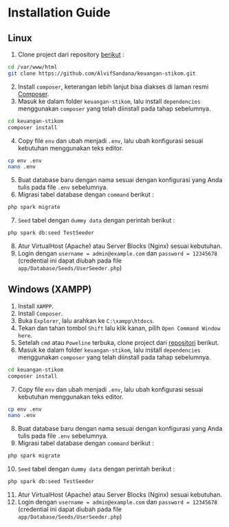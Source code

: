 # Installation Guide

## Linux

1. Clone project dari repository [berikut](https://github.com/AlvifSandana/keuangan-stikom) :
```bash
cd /var/www/html
git clone https://github.com/AlvifSandana/keuangan-stikom.git
```
2. Install `composer`, keterangan lebih lanjut bisa diakses di laman resmi [Composer](https://getcomposer.org/).
3. Masuk ke dalam folder `keuangan-stikom`, lalu install `dependencies` menggunakan `composer` yang telah diinstall pada tahap sebelumnya.
```bash
cd keuangan-stikom
composer install
```
4. Copy file `env` dan ubah menjadi `.env`, lalu ubah konfigurasi sesuai kebutuhan menggunakan teks editor.
```bash
cp env .env
nano .env
```
5. Buat database baru dengan nama sesuai dengan konfigurasi yang Anda tulis pada file `.env` sebelumnya. 
6. Migrasi tabel database dengan `command` berikut :
```bash
php spark migrate
```
7. `Seed` tabel dengan `dummy data` dengan perintah berikut :
```bash
php spark db:seed TestSeeder
```
8. Atur VirtualHost (Apache) atau Server Blocks (Nginx) sesuai kebutuhan.
9. Login dengan `username = admin@example.com` dan `password = 12345678` (credential ini dapat diubah pada file `app/Database/Seeds/UserSeeder.php`)

## Windows (XAMPP)

1. Install `XAMPP`.
2. Install `Composer`.
3. Buka `Explorer`, lalu arahkan ke `C:\xampp\htdocs`.
4. Tekan dan tahan tombol `Shift` lalu klik kanan, pilih `Open Command Window here`.
5. Setelah `cmd` atau `Poweline` terbuka, clone project dari [repositori](https://github.com/AlvifSandana/keuangan-stikom) berikut.
6. Masuk ke dalam folder `keuangan-stikom`, lalu install `dependencies` menggunakan `composer` yang telah diinstall pada tahap sebelumnya.
```bash
cd keuangan-stikom
composer install
```
7. Copy file `env` dan ubah menjadi `.env`, lalu ubah konfigurasi sesuai kebutuhan menggunakan teks editor.
```bash
cp env .env
nano .env
```
8. Buat database baru dengan nama sesuai dengan konfigurasi yang Anda tulis pada file `.env` sebelumnya.
9. Migrasi tabel database dengan `command` berikut :
```bash
php spark migrate
```
10. `Seed` tabel dengan `dummy data` dengan perintah berikut :
```bash
php spark db:seed TestSeeder
```
11. Atur VirtualHost (Apache) atau Server Blocks (Nginx) sesuai kebutuhan.
12. Login dengan `username = admin@example.com` dan `password = 12345678` (credential ini dapat diubah pada file `app/Database/Seeds/UserSeeder.php`)